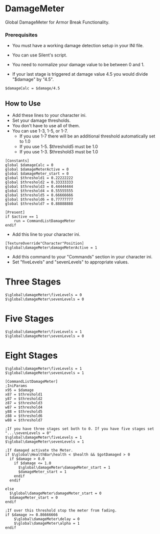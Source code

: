 # DamageMeter
Global DamageMeter for Armor Break Functionality.
                                        
### Prerequisites
                                  
- You must have a working damage detection setup in your INI file.
- You can use Silent's script.
                                
- You need to normalize your damage value to be between 0 and 1.
- If your last stage is triggered at damage value 4.5 you would divide "$damage" by "4.5".
                                      
~~~
$damageCalc = $damage/4.5
~~~
                                    
## How to Use
                                   
- Add these lines to your character ini.
- Set your damage thresholds.
- You don't have to use all of them.
- You can use 1-3, 1-5, or 1-7.
  - If you use 1-7 there will be an additional threshold automatically set to 1.0
  - If you use 1-5. $threshold5 must be 1.0
  - If you use 1-3. $threshold3 must be 1.0
                                           
~~~
[Constants]
global $damageCalc = 0
global $damageMeterActive = 0
global $damageMeter_start = 0
global $threshold1 = 0.22222222
global $threshold2 = 0.33333333
global $threshold3 = 0.44444444
global $threshold4 = 0.55555555
global $threshold5 = 0.66666666
global $threshold6 = 0.77777777
global $threshold7 = 0.88888888

[Present]
if $active == 1
    run = CommandListDamageMeter
endif
~~~
                             
- Add this line to your character ini.
                           
~~~
[TextureOverride"Character"Position]
$\global\damageMeter\damageMeterActive = 1
~~~
                             
- Add this command to your "Commands" section in your character ini.
- Set "fiveLevels" and "sevenLevels" to appropriate values.
                             
# Three Stages
~~~
$\global\damageMeter\fiveLevels = 0
$\global\damageMeter\sevenLevels = 0
~~~
                                
# Five Stages
~~~
$\global\damageMeter\fiveLevels = 1
$\global\damageMeter\sevenLevels = 0
~~~
                          
# Eight Stages
~~~
$\global\damageMeter\fiveLevels = 1
$\global\damageMeter\sevenLevels = 1
~~~
                                   
~~~
[CommandListDamageMeter]
;IniParams
x95 = $damage
x87 = $threshold1
y87 = $threshold2
z87 = $threshold3
w87 = $threshold4
y88 = $threshold5
z88 = $threshold6
w88 = $threshold7

;If you have three stages set both to 0. If you have five stages set "...\sevenLevels = 0"
$\global\damageMeter\fiveLevels = 1
$\global\damageMeter\sevenLevels = 1

;If damaged activate the Meter.
if $\global\HealthBar\health < $health && $gotDamaged > 0
  if $damage > 0.0
    if $damage <= 1.0
      $\global\damageMeter\damageMeter_start = 1
      $damageMeter_start = 1
    endif
  endif

else
  $\global\damageMeter\damageMeter_start = 0
  $damageMeter_start = 0
endif

;If over this threshold stop the meter from fading.
if $damage >= 0.86666666
	$\global\damageMeter\delay = 0
	$\global\damageMeter\alpha = 1
endif
~~~
